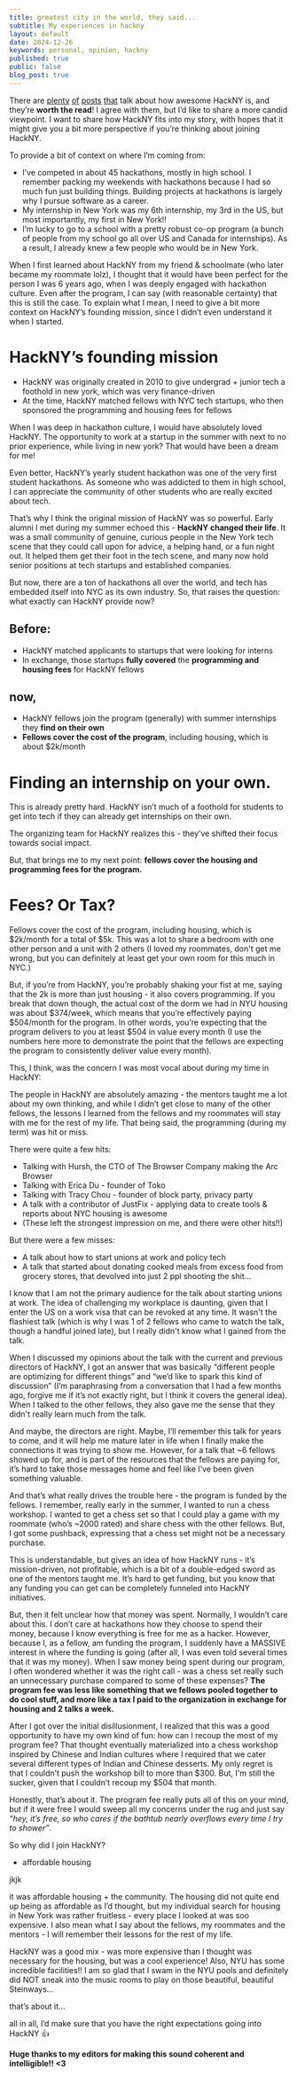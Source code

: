 ```yaml
---
title: greatest city in the world, they said...
subtitle: My experiences in hackny
layout: default
date: 2024-12-26
keywords: personal, opinion, hackny
published: true
public: false
blog_post: true
---
```


There are [plenty](https://hackny.org/blog/application-spotlight-luna) [of](https://hackny.org/blog/application-spotlight-pauline) [posts](https://hackny.org/blog/application-spotlight-dlet) [that](https://hackny.org/blog/application-spotlight-gloria) talk about how awesome HackNY is, and they’re **worth the read**! I agree with them, but I’d like to share a more candid viewpoint. I want to share how HackNY fits into my story, with hopes that it might give you a bit more perspective if you’re thinking about joining HackNY.

To provide a bit of context on where I’m coming from:

- I’ve competed in about 45 hackathons, mostly in high school. I remember packing my weekends with hackathons because I had so much fun just building things. Building projects at hackathons is largely why I pursue software as a career.
- My internship in New York was my 6th internship, my 3rd in the US, but most importantly, my first in New York!!
- I’m lucky to go to a school with a pretty robust co-op program (a bunch of people from my school go all over US and Canada for internships). As a result, I already knew a few people who would be in New York.

When I first learned about HackNY from my friend & schoolmate (who later became my roommate lolz), I thought that it would have been perfect for the person I was 6 years ago, when I was deeply engaged with hackathon culture. Even after the program, I can say (with reasonable certainty) that this is still the case. To explain what I mean, I need to give a bit more context on HackNY’s founding mission, since I didn’t even understand it when I started.

# HackNY’s founding mission

- HackNY was originally created in 2010 to give undergrad + junior tech a foothold in new york, which was very finance-driven
- At the time, HackNY matched fellows with NYC tech startups, who then sponsored the programming and housing fees for fellows

When I was deep in hackathon culture, I would have absolutely loved HackNY. The opportunity to work at a startup in the summer with next to no prior experience, while living in new york? That would have been a dream for me!

Even better, HackNY’s yearly student hackathon was one of the very first student hackathons. As someone who was addicted to them in high school, I can appreciate the community of other students who are really excited about tech.

That’s why I think the original mission of HackNY was so powerful. Early alumni I met during my summer echoed this - **HackNY changed their life**. It was a small community of genuine, curious people in the New York tech scene that they could call upon for advice, a helping hand, or a fun night out. It helped them get their foot in the tech scene, and many now hold senior positions at tech startups and established companies.

But now, there are a ton of hackathons all over the world, and tech has embedded itself into NYC as its own industry. So, that raises the question: what exactly can HackNY provide now?

## Before:
- HackNY matched applicants to startups that were looking for interns
- In exchange, those startups **fully covered** the **programming and housing fees** for HackNY fellows

## now,
- HackNY fellows join the program (generally) with summer internships they **find on their own**
- **Fellows cover the cost of the program**, including housing, which is about \$2k/month

# Finding an internship on your own.
This is already pretty hard. HackNY isn’t much of a foothold for students to get into tech if they can already get internships on their own.

The organizing team for HackNY realizes this - they’ve shifted their focus towards social impact. 

But, that brings me to my next point: **fellows cover the housing and programming fees for the program.**

# Fees? Or Tax?

Fellows cover the cost of the program, including housing, which is \$2k/month for a total of \$5k. This was a lot to share a bedroom with one other person and a unit with 2 others (I loved my roommates, don't get me wrong, but you can definitely at least get your own room for this much in NYC.)

But, if you’re from HackNY, you’re probably shaking your fist at me, saying that the 2k is more than just housing - it also covers programming. If you break that down though, the actual cost of the dorm we had in NYU housing was about \$374/week, which means that you’re effectively paying \$504/month for the program. In other words, you’re expecting that the program delivers to you at least \$504 in value every month (I use the numbers here more to demonstrate the point that the fellows are expecting the program to consistently deliver value every month). 

This, I think, was the concern I was most vocal about during my time in HackNY:

The people in HackNY are absolutely amazing - the mentors taught me a lot about my own thinking, and while I didn’t get close to many of the other fellows, the lessons I learned from the fellows and my roommates will stay with me for the rest of my life. That being said, the programming (during my term) was hit or miss.

There were quite a few hits:
- Talking with Hursh, the CTO of The Browser Company making the Arc Browser
- Talking with Erica Du - founder of Toko
- Talking with Tracy Chou - founder of block party, privacy party
- A talk with a contributor of JustFix - applying data to create tools & reports about NYC housing is awesome
- (These left the strongest impression on me, and there were other hits!!)

But there were a few misses:

- A talk about how to start unions at work and policy tech
- A talk that started about donating cooked meals from excess food from grocery stores, that devolved into just 2 ppl shooting the shit…

I know that I am not the primary audience for the talk about starting unions at work. The idea of challenging my workplace is daunting, given that I enter the US on a work visa that can be revoked at any time. It wasn't the flashiest talk (which is why I was 1 of 2 fellows who came to watch the talk, though a handful joined late), but I really didn't know what I gained from the talk.

When I discussed my opinions about the talk with the current and previous directors of HackNY, I got an answer that was basically “different people are optimizing for different things” and “we’d like to spark this kind of discussion” (I’m paraphrasing from a conversation that I had a few months ago, forgive me if it’s not exactly right, but I think it covers the general idea). When I talked to the other fellows, they also gave me the sense that they didn't really learn much from the talk.

And maybe, the directors are right. Maybe, I’ll remember this talk for years to come, and it will help me mature later in life when I finally make the connections it was trying to show me. However, for a talk that ~6 fellows showed up for, and is part of the resources that the fellows are paying for, it’s hard to take those messages home and feel like I’ve been given something valuable.

And that’s what really drives the trouble here - the program is funded by the fellows. I remember, really early in the summer, I wanted to run a chess workshop. I wanted to get a chess set so that I could play a game with my roommate (who’s ~2000 rated) and share chess with the other fellows. But, I got some pushback, expressing that a chess set might not be a necessary purchase.

This is understandable, but gives an idea of how HackNY runs - it’s mission-driven, not profitable, which is a bit of a double-edged sword as one of the mentors taught me. It’s hard to get funding, but you know that any funding you can get can be completely funneled into HackNY initiatives.

But, then it felt unclear how that money was spent. Normally, I wouldn’t care about this. I don’t care at hackathons how they choose to spend their money, because I know everything is free for me as a hacker. However, because I, as a fellow, am funding the program, I suddenly have a MASSIVE interest in where the funding is going (after all, I was even told several times that it was my money). When I saw money being spent during our program, I often wondered whether it was the right call - was a chess set really such an unnecessary purchase compared to some of these expenses? **The program fee was less like something that we fellows pooled together to do cool stuff, and more like a tax I paid to the organization in exchange for housing and 2 talks a week.**

After I got over the initial disillusionment, I realized that this was a good opportunity to have my own kind of fun: how can I recoup the most of my program fee? That thought eventually materialized into a chess workshop inspired by Chinese and Indian cultures where I required that we cater several different types of Indian and Chinese desserts. My only regret is that I couldn’t push the workshop bill to more than \$300. But, I'm still the sucker, given that I couldn’t recoup my \$504 that month.

Honestly, that’s about it. The program fee really puts all of this on your mind, but if it were free I would sweep all my concerns under the rug and just say *“hey, it’s free, so who cares if the bathtub nearly overflows every time I try to shower”*.

So why did I join HackNY?

- affordable housing

jkjk

it was affordable housing + the community. The housing did not quite end up being as affordable as I’d thought, but my individual search for housing in New York was rather fruitless - every place I looked at was soo expensive. I also mean what I say about the fellows, my roommates and the mentors - I will remember their lessons for the rest of my life.

HackNY was a good mix - was more expensive than I thought was necessary for the housing, but was a cool experience! Also, NYU has some incredible facilities!! I am so glad that I swam in the NYU pools and definitely did NOT sneak into the music rooms to play on those beautiful, beautiful Steinways…

that’s about it…

all in all, I’d make sure that you have the right expectations going into HackNY 👍

**Huge thanks to my editors for making this sound coherent and intelligible!! <3**
